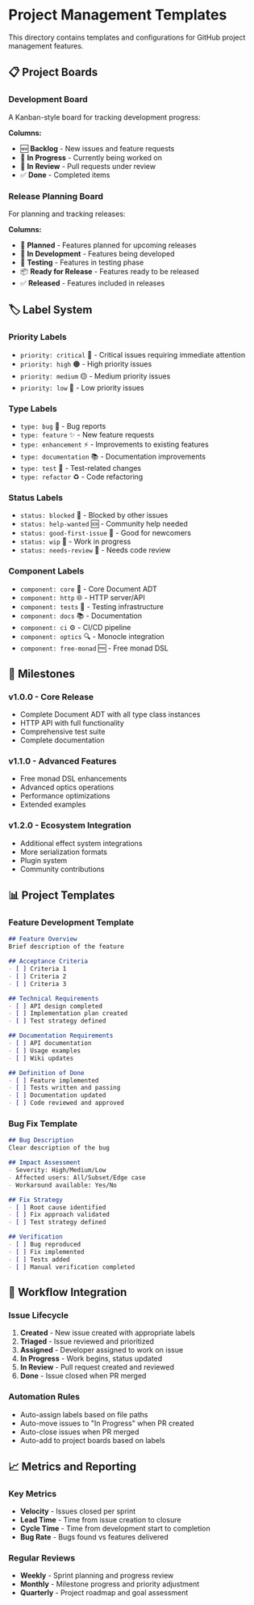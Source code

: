 # Project Management Templates

This directory contains templates and configurations for GitHub project management features.

## 📋 Project Boards

### Development Board
A Kanban-style board for tracking development progress:

**Columns:**
- 🆕 **Backlog** - New issues and feature requests
- 🔄 **In Progress** - Currently being worked on
- 👀 **In Review** - Pull requests under review
- ✅ **Done** - Completed items

### Release Planning Board
For planning and tracking releases:

**Columns:**
- 🎯 **Planned** - Features planned for upcoming releases
- 🚀 **In Development** - Features being developed
- 🧪 **Testing** - Features in testing phase
- 📦 **Ready for Release** - Features ready to be released
- ✅ **Released** - Features included in releases

## 🏷️ Label System

### Priority Labels
- `priority: critical` 🔴 - Critical issues requiring immediate attention
- `priority: high` 🟠 - High priority issues
- `priority: medium` 🟡 - Medium priority issues  
- `priority: low` 🔵 - Low priority issues

### Type Labels
- `type: bug` 🐛 - Bug reports
- `type: feature` ✨ - New feature requests
- `type: enhancement` ⚡ - Improvements to existing features
- `type: documentation` 📚 - Documentation improvements
- `type: test` 🧪 - Test-related changes
- `type: refactor` ♻️ - Code refactoring

### Status Labels
- `status: blocked` 🚫 - Blocked by other issues
- `status: help-wanted` 🆘 - Community help needed
- `status: good-first-issue` 🌱 - Good for newcomers
- `status: wip` 🚧 - Work in progress
- `status: needs-review` 👀 - Needs code review

### Component Labels
- `component: core` 🎯 - Core Document ADT
- `component: http` 🌐 - HTTP server/API
- `component: tests` 🧪 - Testing infrastructure
- `component: docs` 📚 - Documentation
- `component: ci` ⚙️ - CI/CD pipeline
- `component: optics` 🔍 - Monocle integration
- `component: free-monad` 🆓 - Free monad DSL

## 🎯 Milestones

### v1.0.0 - Core Release
- Complete Document ADT with all type class instances
- HTTP API with full functionality
- Comprehensive test suite
- Complete documentation

### v1.1.0 - Advanced Features
- Free monad DSL enhancements
- Advanced optics operations
- Performance optimizations
- Extended examples

### v1.2.0 - Ecosystem Integration
- Additional effect system integrations
- More serialization formats
- Plugin system
- Community contributions

## 📊 Project Templates

### Feature Development Template
```markdown
## Feature Overview
Brief description of the feature

## Acceptance Criteria
- [ ] Criteria 1
- [ ] Criteria 2
- [ ] Criteria 3

## Technical Requirements
- [ ] API design completed
- [ ] Implementation plan created
- [ ] Test strategy defined

## Documentation Requirements
- [ ] API documentation
- [ ] Usage examples
- [ ] Wiki updates

## Definition of Done
- [ ] Feature implemented
- [ ] Tests written and passing
- [ ] Documentation updated
- [ ] Code reviewed and approved
```

### Bug Fix Template
```markdown
## Bug Description
Clear description of the bug

## Impact Assessment
- Severity: High/Medium/Low
- Affected users: All/Subset/Edge case
- Workaround available: Yes/No

## Fix Strategy
- [ ] Root cause identified
- [ ] Fix approach validated
- [ ] Test strategy defined

## Verification
- [ ] Bug reproduced
- [ ] Fix implemented
- [ ] Tests added
- [ ] Manual verification completed
```

## 🔄 Workflow Integration

### Issue Lifecycle
1. **Created** - New issue created with appropriate labels
2. **Triaged** - Issue reviewed and prioritized
3. **Assigned** - Developer assigned to work on issue
4. **In Progress** - Work begins, status updated
5. **In Review** - Pull request created and reviewed
6. **Done** - Issue closed when PR merged

### Automation Rules
- Auto-assign labels based on file paths
- Auto-move issues to "In Progress" when PR created
- Auto-close issues when PR merged
- Auto-add to project boards based on labels

## 📈 Metrics and Reporting

### Key Metrics
- **Velocity** - Issues closed per sprint
- **Lead Time** - Time from issue creation to closure
- **Cycle Time** - Time from development start to completion
- **Bug Rate** - Bugs found vs features delivered

### Regular Reviews
- **Weekly** - Sprint planning and progress review
- **Monthly** - Milestone progress and priority adjustment
- **Quarterly** - Project roadmap and goal assessment
